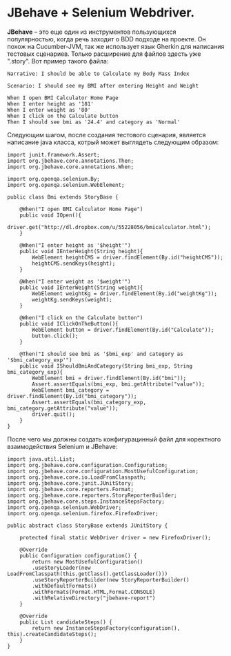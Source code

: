 # JBehave + Selenium Webdriver.

**JBehave** – это еще один из инструментов пользующихся популярностью, когда речь заходит о BDD подходе на проекте. Он похож на Cucumber-JVM, так же использует язык Gherkin для написания тестовых сценариев. Только расширение для файлов здесть уже ".story". Вот пример такого файла:

    Narrative: I should be able to Calculate my Body Mass Index
    
    Scenario: I should see my BMI after entering Height and Weight
    
    When I open BMI Calculator Home Page
    When I enter height as '181'
    When I enter weight as '80'
    When I click on the Calculate button
    Then I should see bmi as '24.4' and category as 'Normal'

Следующим шагом, после создания тестового сценария, является написание java класса, котрый может выглядеть следующим образом:

    import junit.framework.Assert;
    import org.jbehave.core.annotations.Then;
    import org.jbehave.core.annotations.When;
    
    import org.openqa.selenium.By;
    import org.openqa.selenium.WebElement;
    
    public class Bmi extends StoryBase {
        
        @When("I open BMI Calculator Home Page")
        public void IOpen(){
            driver.get("http://dl.dropbox.com/u/55228056/bmicalculator.html");
        }
        
        @When("I enter height as '$height'")
        public void IEnterHeight(String height){
            WebElement heightCMS = driver.findElement(By.id("heightCMS"));
            heightCMS.sendKeys(height);
        }
        
        @When("I enter weight as '$weight'")
        public void IEnterWeight(String weight){
            WebElement weightKg = driver.findElement(By.id("weightKg"));
            weightKg.sendKeys(weight);
        }
        
        @When("I click on the Calculate button")
        public void IClickOnTheButton(){
            WebElement button = driver.findElement(By.id("Calculate"));
            button.click();
        }
        
        @Then("I should see bmi as '$bmi_exp' and category as '$bmi_category_exp'")
        public void IShouldBmiAndCategory(String bmi_exp, String bmi_category_exp){
            WebElement bmi = driver.findElement(By.id("bmi"));
            Assert.assertEquals(bmi_exp, bmi.getAttribute("value"));
            WebElement bmi_category = driver.findElement(By.id("bmi_category"));
            Assert.assertEquals(bmi_category_exp, bmi_category.getAttribute("value"));
            driver.quit();
        }
    }
    
После чего мы должны создать конфигурацинный файл для коректного взаимодействия Selenium и JBehave:

    import java.util.List;
    import org.jbehave.core.configuration.Configuration;
    import org.jbehave.core.configuration.MostUsefulConfiguration;
    import org.jbehave.core.io.LoadFromClasspath;
    import org.jbehave.core.junit.JUnitStory;
    import org.jbehave.core.reporters.Format;
    import org.jbehave.core.reporters.StoryReporterBuilder;
    import org.jbehave.core.steps.InstanceStepsFactory;
    import org.openqa.selenium.WebDriver;
    import org.openqa.selenium.firefox.FirefoxDriver;
    
    public abstract class StoryBase extends JUnitStory {
        
        protected final static WebDriver driver = new FirefoxDriver();
        
        @Override
        public Configuration configuration() {
            return new MostUsefulConfiguration()
            .useStoryLoader(new LoadFromClasspath(this.getClass().getClassLoader()))
            .useStoryReporterBuilder(new StoryReporterBuilder()
            .withDefaultFormats()
            .withFormats(Format.HTML,Format.CONSOLE)
            .withRelativeDirectory("jbehave-report")
        }
        
        @Override
        public List candidateSteps() {
            return new InstanceStepsFactory(configuration(), this).createCandidateSteps();
        }
    }